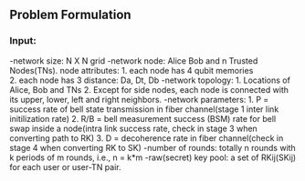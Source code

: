## Problem Formulation

### Input:
-network size: N X N grid 
-network node: Alice Bob and n Trusted Nodes(TNs). 
   node attributes: 1. each node has 4 qubit memories   
                    2. each node has 3 distance: Da, Dt, Db
-network topology: 1. Locations of Alice, Bob and TNs
                     2. Except for side nodes, each node is connected with its upper, lower, left and right neighbors.
-network parameters: 1. P = success rate of bell state transmission in fiber channel(stage 1 inter link initilization rate)
                       2. R/B = bell measurement success (BSM) rate for bell swap inside a node(intra link success rate, check in stage 3 when converting path to RK)
                       3. D = decoherence rate in fiber channel(check in stage 4 when converting RK to SK)
-number of rounds: totally n rounds with k periods of m rounds, i.e., n = k*m
-raw(secret) key pool: a set of RKij(SKij) for each user or user-TN pair.

###
